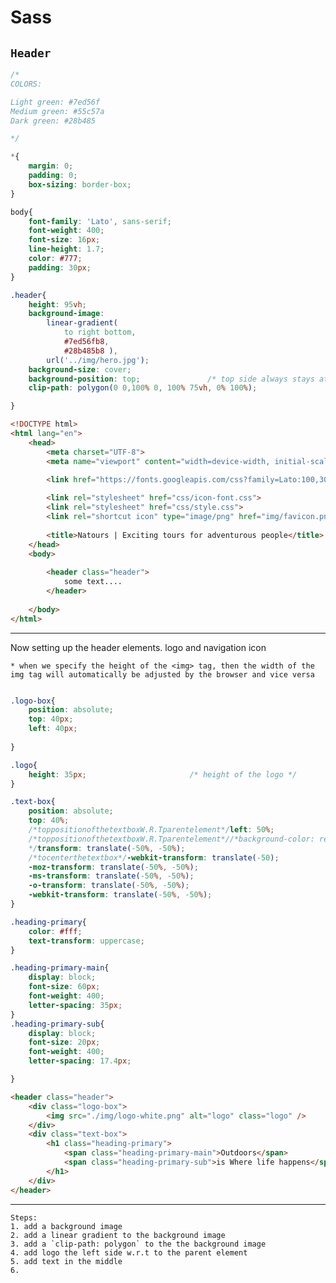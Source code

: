 # Sass

## `Header`


```css
/*
COLORS:

Light green: #7ed56f
Medium green: #55c57a
Dark green: #28b485

*/

*{
    margin: 0;
    padding: 0;
    box-sizing: border-box;
}

body{
    font-family: 'Lato', sans-serif;
    font-weight: 400;
    font-size: 16px;
    line-height: 1.7;
    color: #777;
    padding: 30px;
}

.header{
    height: 95vh;
    background-image: 
        linear-gradient(
            to right bottom,
            #7ed56fb8,
            #28b485b8 ),
        url('../img/hero.jpg');
    background-size: cover;
    background-position: top;               /* top side always stays at the same top position*/
    clip-path: polygon(0 0,100% 0, 100% 75vh, 0% 100%);

}
```

```html
<!DOCTYPE html>
<html lang="en">
    <head>
        <meta charset="UTF-8">
        <meta name="viewport" content="width=device-width, initial-scale=1.0">
        
        <link href="https://fonts.googleapis.com/css?family=Lato:100,300,400,700,900" rel="stylesheet">

        <link rel="stylesheet" href="css/icon-font.css">
        <link rel="stylesheet" href="css/style.css">
        <link rel="shortcut icon" type="image/png" href="img/favicon.png">
        
        <title>Natours | Exciting tours for adventurous people</title>
    </head>
    <body>
        
        <header class="header">
            some text....
        </header>
        
    </body>
</html>
```

---
Now setting up the header elements. logo and navigation icon

    * when we specify the height of the <img> tag, then the width of the img tag will automatically be adjusted by the browser and vice versa

```css

.logo-box{
    position: absolute;
    top: 40px;
    left: 40px;
    
}

.logo{
    height: 35px;                       /* height of the logo */
}

.text-box{
    position: absolute;
    top: 40%;
    /*toppositionofthetextboxW.R.Tparentelement*/left: 50%;
    /*toppositionofthetextboxW.R.Tparentelement*//*background-color: red;
    */transform: translate(-50%, -50%);
    /*tocenterthetextbox*/-webkit-transform: translate(-50);
    -moz-transform: translate(-50%, -50%);
    -ms-transform: translate(-50%, -50%);
    -o-transform: translate(-50%, -50%);
    -webkit-transform: translate(-50%, -50%);
}

.heading-primary{
    color: #fff;
    text-transform: uppercase;
}

.heading-primary-main{
    display: block;
    font-size: 60px;
    font-weight: 400;
    letter-spacing: 35px;
}
.heading-primary-sub{
    display: block;
    font-size: 20px;
    font-weight: 400;
    letter-spacing: 17.4px;

}
```

```html
<header class="header">
    <div class="logo-box">
        <img src="./img/logo-white.png" alt="logo" class="logo" />
    </div>
    <div class="text-box">
        <h1 class="heading-primary">
            <span class="heading-primary-main">Outdoors</span>
            <span class="heading-primary-sub">is Where life happens</span>
        </h1>
    </div>
</header>
```
---



    Steps:
    1. add a background image
    2. add a linear gradient to the background image
    3. add a `clip-path: polygon` to the the background image
    4. add logo the left side w.r.t to the parent element
    5. add text in the middle
    6. 

